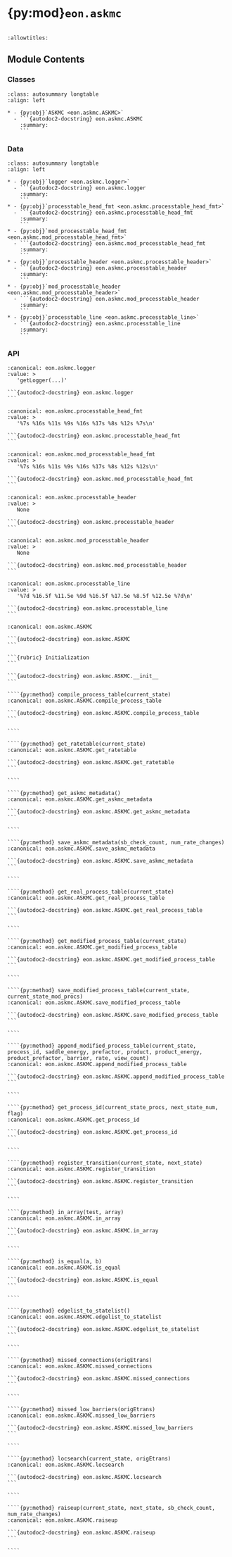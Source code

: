 # {py:mod}`eon.askmc`

```{py:module} eon.askmc
```

```{autodoc2-docstring} eon.askmc
:allowtitles:
```

## Module Contents

### Classes

````{list-table}
:class: autosummary longtable
:align: left

* - {py:obj}`ASKMC <eon.askmc.ASKMC>`
  - ```{autodoc2-docstring} eon.askmc.ASKMC
    :summary:
    ```
````

### Data

````{list-table}
:class: autosummary longtable
:align: left

* - {py:obj}`logger <eon.askmc.logger>`
  - ```{autodoc2-docstring} eon.askmc.logger
    :summary:
    ```
* - {py:obj}`processtable_head_fmt <eon.askmc.processtable_head_fmt>`
  - ```{autodoc2-docstring} eon.askmc.processtable_head_fmt
    :summary:
    ```
* - {py:obj}`mod_processtable_head_fmt <eon.askmc.mod_processtable_head_fmt>`
  - ```{autodoc2-docstring} eon.askmc.mod_processtable_head_fmt
    :summary:
    ```
* - {py:obj}`processtable_header <eon.askmc.processtable_header>`
  - ```{autodoc2-docstring} eon.askmc.processtable_header
    :summary:
    ```
* - {py:obj}`mod_processtable_header <eon.askmc.mod_processtable_header>`
  - ```{autodoc2-docstring} eon.askmc.mod_processtable_header
    :summary:
    ```
* - {py:obj}`processtable_line <eon.askmc.processtable_line>`
  - ```{autodoc2-docstring} eon.askmc.processtable_line
    :summary:
    ```
````

### API

````{py:data} logger
:canonical: eon.askmc.logger
:value: >
   'getLogger(...)'

```{autodoc2-docstring} eon.askmc.logger
```

````

````{py:data} processtable_head_fmt
:canonical: eon.askmc.processtable_head_fmt
:value: >
   '%7s %16s %11s %9s %16s %17s %8s %12s %7s\n'

```{autodoc2-docstring} eon.askmc.processtable_head_fmt
```

````

````{py:data} mod_processtable_head_fmt
:canonical: eon.askmc.mod_processtable_head_fmt
:value: >
   '%7s %16s %11s %9s %16s %17s %8s %12s %12s\n'

```{autodoc2-docstring} eon.askmc.mod_processtable_head_fmt
```

````

````{py:data} processtable_header
:canonical: eon.askmc.processtable_header
:value: >
   None

```{autodoc2-docstring} eon.askmc.processtable_header
```

````

````{py:data} mod_processtable_header
:canonical: eon.askmc.mod_processtable_header
:value: >
   None

```{autodoc2-docstring} eon.askmc.mod_processtable_header
```

````

````{py:data} processtable_line
:canonical: eon.askmc.processtable_line
:value: >
   '%7d %16.5f %11.5e %9d %16.5f %17.5e %8.5f %12.5e %7d\n'

```{autodoc2-docstring} eon.askmc.processtable_line
```

````

`````{py:class} ASKMC(kT, states, confidence, alpha, gamma, barrier_test_on, connection_test_on, sb_recycling_on, path_root, thermal_window, recycle_path)
:canonical: eon.askmc.ASKMC

```{autodoc2-docstring} eon.askmc.ASKMC
```

```{rubric} Initialization
```

```{autodoc2-docstring} eon.askmc.ASKMC.__init__
```

````{py:method} compile_process_table(current_state)
:canonical: eon.askmc.ASKMC.compile_process_table

```{autodoc2-docstring} eon.askmc.ASKMC.compile_process_table
```

````

````{py:method} get_ratetable(current_state)
:canonical: eon.askmc.ASKMC.get_ratetable

```{autodoc2-docstring} eon.askmc.ASKMC.get_ratetable
```

````

````{py:method} get_askmc_metadata()
:canonical: eon.askmc.ASKMC.get_askmc_metadata

```{autodoc2-docstring} eon.askmc.ASKMC.get_askmc_metadata
```

````

````{py:method} save_askmc_metadata(sb_check_count, num_rate_changes)
:canonical: eon.askmc.ASKMC.save_askmc_metadata

```{autodoc2-docstring} eon.askmc.ASKMC.save_askmc_metadata
```

````

````{py:method} get_real_process_table(current_state)
:canonical: eon.askmc.ASKMC.get_real_process_table

```{autodoc2-docstring} eon.askmc.ASKMC.get_real_process_table
```

````

````{py:method} get_modified_process_table(current_state)
:canonical: eon.askmc.ASKMC.get_modified_process_table

```{autodoc2-docstring} eon.askmc.ASKMC.get_modified_process_table
```

````

````{py:method} save_modified_process_table(current_state, current_state_mod_procs)
:canonical: eon.askmc.ASKMC.save_modified_process_table

```{autodoc2-docstring} eon.askmc.ASKMC.save_modified_process_table
```

````

````{py:method} append_modified_process_table(current_state, process_id, saddle_energy, prefactor, product, product_energy, product_prefactor, barrier, rate, view_count)
:canonical: eon.askmc.ASKMC.append_modified_process_table

```{autodoc2-docstring} eon.askmc.ASKMC.append_modified_process_table
```

````

````{py:method} get_process_id(current_state_procs, next_state_num, flag)
:canonical: eon.askmc.ASKMC.get_process_id

```{autodoc2-docstring} eon.askmc.ASKMC.get_process_id
```

````

````{py:method} register_transition(current_state, next_state)
:canonical: eon.askmc.ASKMC.register_transition

```{autodoc2-docstring} eon.askmc.ASKMC.register_transition
```

````

````{py:method} in_array(test, array)
:canonical: eon.askmc.ASKMC.in_array

```{autodoc2-docstring} eon.askmc.ASKMC.in_array
```

````

````{py:method} is_equal(a, b)
:canonical: eon.askmc.ASKMC.is_equal

```{autodoc2-docstring} eon.askmc.ASKMC.is_equal
```

````

````{py:method} edgelist_to_statelist()
:canonical: eon.askmc.ASKMC.edgelist_to_statelist

```{autodoc2-docstring} eon.askmc.ASKMC.edgelist_to_statelist
```

````

````{py:method} missed_connections(origEtrans)
:canonical: eon.askmc.ASKMC.missed_connections

```{autodoc2-docstring} eon.askmc.ASKMC.missed_connections
```

````

````{py:method} missed_low_barriers(origEtrans)
:canonical: eon.askmc.ASKMC.missed_low_barriers

```{autodoc2-docstring} eon.askmc.ASKMC.missed_low_barriers
```

````

````{py:method} locsearch(current_state, origEtrans)
:canonical: eon.askmc.ASKMC.locsearch

```{autodoc2-docstring} eon.askmc.ASKMC.locsearch
```

````

````{py:method} raiseup(current_state, next_state, sb_check_count, num_rate_changes)
:canonical: eon.askmc.ASKMC.raiseup

```{autodoc2-docstring} eon.askmc.ASKMC.raiseup
```

````

`````

